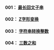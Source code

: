 #### 001： <a href="001_最长回文子串.md">最长回文子串</a>

#### 002： <a href="002_Z字形变换.md">Z字形变换</a>

#### 003： <a href="003_字符串转换整数.md">字符串转换整数</a>

#### 004： <a href="004_三数之和.md">三数之和</a>